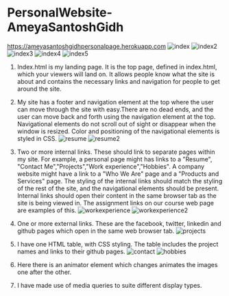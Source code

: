 # PersonalWebsite-AmeyaSantoshGidh
 https://ameyasantoshgidhpersonalpage.herokuapp.com
![index](https://user-images.githubusercontent.com/98058342/172021002-53b4abf3-9d61-4349-8543-94d1fb702d80.PNG)
![index2](https://user-images.githubusercontent.com/98058342/172021003-db91accc-4a60-4258-a628-3d96242b39d3.PNG)
![index3](https://user-images.githubusercontent.com/98058342/172021004-d817f860-851f-4f44-b2cc-dc80c54adf50.PNG)
![index4](https://user-images.githubusercontent.com/98058342/172021005-ea9ee19e-5ebc-451d-8cde-046966dd85a2.PNG)
![index5](https://user-images.githubusercontent.com/98058342/172021006-8b20f305-5ae3-4970-a5e1-0feff718d0d7.PNG)
1) Index.html is my landing page. It is the top page, defined in index.html, which your viewers will land on. It allows people know what the site is about and contains the necessary links and navigation for people to get around the site.
2) My site has a footer and navigation element at the top where the user can move through the site with easy.There are no dead ends, and the user can move back and forth using the navigation element at the top. Navigational elements do not scroll out of sight or disappear when the window is resized. Color and positioning of the navigational elements is styled in CSS.
![resume](https://user-images.githubusercontent.com/98058342/172021008-966b70b0-beaa-47a2-be1d-5988410a18c8.PNG)
![resume2](https://user-images.githubusercontent.com/98058342/172021009-35dcd040-7380-46f7-ba2a-23f69bd631b2.PNG)
3) Two or more internal links. These should link to separate pages within my site. For example, a personal page might has links to a "Resume", "Contact Me","Projects","Work experience","Hobbies". A company website might have a link to a "Who We Are" page and a "Products and Services" page. The styling of the internal links should match the styling of the rest of the site, and the navigational elements should be present. Internal links should open their content in the same browser tab as the site is being viewed in. The assignment links on our course web page are examples of this.
![workexperience](https://user-images.githubusercontent.com/98058342/172021010-d9c6432a-146f-4a05-b353-64aae6467929.PNG)
![workexperience2](https://user-images.githubusercontent.com/98058342/172021011-a5c00a91-6bd3-4d66-bc6c-e377e1e097c1.PNG)
4) One or more external links. These are the facebook, twitter, linkedin and github pages which open in the same web browser tab. 
![projects](https://user-images.githubusercontent.com/98058342/172021007-55b2b493-1682-4381-bd4f-ee2bb803829e.PNG)
5) I have one HTML table, with CSS styling. The table includes the project names and links to their github pages.
![contact](https://user-images.githubusercontent.com/98058342/172021012-e4174aa9-d223-415d-87f0-cbef672dce8d.PNG)
![hobbies](https://user-images.githubusercontent.com/98058342/172021000-2f7821fd-186b-4ecf-a5c2-07f218a52f0d.PNG)
6) Here there is an animator element which changes animates the images one after the other.

7) I have made use of media queries to suite different display types.
